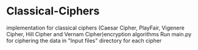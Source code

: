 # Classical-Ciphers
implementation for classical ciphers (Caesar Cipher, PlayFair, Vigenere Cipher, Hill Cipher and Vernam Cipher)encryption algorithms 
Run main.py for ciphering the data in "Input files" directory for each cipher
